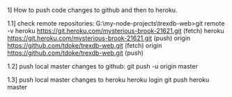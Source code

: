 1] How to push code changes to github and then to heroku.

1.1] check remote repositories:
     G:\my-node-projects\trexdb-web>git remote -v
     heroku  https://git.heroku.com/mysterious-brook-21621.git (fetch)
     heroku  https://git.heroku.com/mysterious-brook-21621.git (push)
     origin  https://github.com/tdoke/trexdb-web.git (fetch)
     origin  https://github.com/tdoke/trexdb-web.git (push)

1.2] push local master changes to github:
     git push -u origin master

1.3] push local master changes to heroku
     heroku login
     git push heroku master

